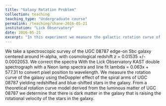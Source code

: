 ```yaml
---
title: "Galaxy Rotation Problem"
collection: teaching
teaching_type: "Undergraduate course"
permalink: /teaching/shane-2016-05-21
institution: "Lick Observatory"
date: 2016-05-21
excerpt: "In this experiment we measure the galactic rotation curve of the edge-on spiral galaxy UGC 08787. We derive a theoretical model of the rotation curve by calculating its mass from a measured luminosity curve in order to compare to the measured rotation curve of UGC 08787 to conclude if dark matter is present."
---
```


We take a spectroscopic survey of the UGC 08787 edge-on Sbc galaxy centered around H-alpha, with cosmological redshift z = 0.01535 +/- 0.0002053.  We correct the spectra With the Lick Observatory KAST double spectrograph with a Neon lamp spectra and line fit lambda = 0.063x + 577.31 to convert pixel position to wavelength.  We measure the rotation curve of the galaxy using theDoppler effect of the spiral arms of UGC 08787 yielding redshifted and blue-shifted stars in the galaxy. From a theoretical rotation curve model derived from the luminous matter of UGC 08787 we determine that there is dark matter in the galaxy that is raising the rotational velocity of the stars in the galaxy.
